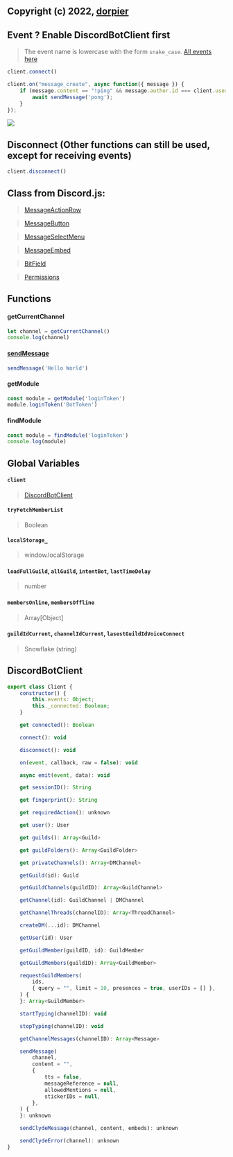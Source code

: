 ## Copyright (c) 2022, [dorpier](https://github.com/dorpier/dorpier)

## Event ? Enable DiscordBotClient first

> The event name is lowercase with the form `snake_case`. [All events here](https://discord.com/developers/docs/topics/gateway-events#receive-events)

```js
client.connect()

client.on("message_create", async function({ message }) {
    if (message.content == "!ping" && message.author.id === client.user.id) {
        await sendMessage('pong');
    }
});
```

<img src='https://cdn.discordapp.com/attachments/820557032016969751/1053921457664708628/image.png'>

## Disconnect (Other functions can still be used, except for receiving events)
```js
client.disconnect()
```

## Class from Discord.js:

> [MessageActionRow](https://discord.js.org/#/docs/discord.js/v13/class/MessageActionRow)

> [MessageButton](https://discord.js.org/#/docs/discord.js/v13/class/MessageButton)

> [MessageSelectMenu](https://discord.js.org/#/docs/discord.js/v13/class/MessageSelectMenu)

> [MessageEmbed](https://discord.js.org/#/docs/discord.js/v13/class/MessageEmbed)

> [BitField](https://discord.js.org/#/docs/discord.js/v13/class/BitField)

> [Permissions](https://discord.js.org/#/docs/discord.js/v13/class/Permissions)

## Functions

#### getCurrentChannel
```js
let channel = getCurrentChannel()
console.log(channel)
```

#### [sendMessage](https://github.com/aiko-chan-ai/DiscordBotClient/blob/main/README.md#send-embed-button-menu-etc)
```js
sendMessage('Hello World')
```

#### getModule
```js
const module = getModule('loginToken')
module.loginToken('BotToken')
```
#### findModule
```js
const module = findModule('loginToken')
console.log(module)
```

## Global Variables

#### `client`
> [DiscordBotClient](https://github.com/aiko-chan-ai/DiscordBotClient/blob/main/API.md#DiscordBotClient)

#### `tryFetchMemberList`
> Boolean

#### `localStorage_`
> window.localStorage

#### `loadFullGuild`, `allGuild`, `intentBot`, `lastTimeDelay`
> number

#### `membersOnline`, `membersOffline`
> Array[Object]

#### `guildIdCurrent`, `channelIdCurrent`, `lasestGuildIdVoiceConnect`
> Snowflake (string)


## DiscordBotClient
```js
export class Client {
    constructor() {
        this.events: Object;
        this._connected: Boolean;
    }

    get connected(): Boolean

    connect(): void

    disconnect(): void

    on(event, callback, raw = false): void

    async emit(event, data): void

    get sessionID(): String

    get fingerprint(): String

    get requiredAction(): unknown

    get user(): User

    get guilds(): Array<Guild>

    get guildFolders(): Array<GuildFolder>

    get privateChannels(): Array<DMChannel>

    getGuild(id): Guild

    getGuildChannels(guildID): Array<GuildChannel>

    getChannel(id): GuildChannel | DMChannel

    getChannelThreads(channelID): Array<ThreadChannel>

    createDM(...id): DMChannel

    getUser(id): User

    getGuildMember(guildID, id): GuildMember

    getGuildMembers(guildID): Array<GuildMember>

    requestGuildMembers(
        ids,
        { query = "", limit = 10, presences = true, userIDs = [] },
    ) {
    }: Array<GuildMember>

    startTyping(channelID): void

    stopTyping(channelID): void

    getChannelMessages(channelID): Array<Message>

    sendMessage(
        channel,
        content = "",
        {
            tts = false,
            messageReference = null,
            allowedMentions = null,
            stickerIDs = null,
        },
    ) {
    }: unknown

    sendClydeMessage(channel, content, embeds): unknown

    sendClydeError(channel): unknown
}
```